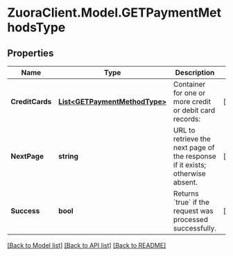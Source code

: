 # ZuoraClient.Model.GETPaymentMethodsType

## Properties

Name | Type | Description | Notes
------------ | ------------- | ------------- | -------------
**CreditCards** | [**List&lt;GETPaymentMethodType&gt;**](GETPaymentMethodType.md) | Container for one or more credit or debit card records:  | [optional] 
**NextPage** | **string** | URL to retrieve the next page of the response if it exists; otherwise absent.  | [optional] 
**Success** | **bool** | Returns &#x60;true&#x60; if the request was processed successfully.  | [optional] 

[[Back to Model list]](../README.md#documentation-for-models) [[Back to API list]](../README.md#documentation-for-api-endpoints) [[Back to README]](../README.md)

